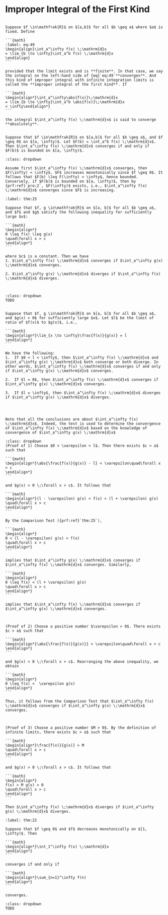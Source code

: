 # Improper Integral of the First Kind

````{prf:definition}

Suppose $f \in\mathfrak{R}$ on $[a,b]$ for all $b \geq a$ where $a$ is fixed. Define 

```{math}
:label: eq:49
\begin{align}\int_a^\infty f(x) \;\mathrm{d}x
= \lim_{b \to \infty}\int_a^b f(x) \;\mathrm{d}x
\end{align}
```

provided that the limit exists and is **finite**. In that case, we say the integral on the left-hand side of {eq}`eq:49`**converges**. And this kind of improper integral with infinite integration limits is called the **improper integral of the first kind**. If 

```{math}
\begin{align*}\int_a^\infty\abs{f(x)}\;\mathrm{d}x
= \lim_{b \to \infty}\int_a^b \abs{f(x)}\;\mathrm{d}x
< \infty\end{align*}
```

the integral $\int_a^\infty f(x) \;\mathrm{d}x$ is said to converge **absolutely**.

````

````{prf:theorem}

Suppose that $f \in\mathfrak{R}$ on $[a,b]$ for all $b \geq a$, and $f \geq 0$ on $[a, \infty)$. Let $F(b) = \int_a^b f(x) \;\mathrm{d}x$. Then $\int_a^\infty f(x) \;\mathrm{d}x$ converges if and only if $F(b)$ is bounded on $[a, \infty)$.

````

````{prf:proof}
:class: dropdown

Assume first $\int_a^\infty f(x) \;\mathrm{d}x$ converges, then $F(\infty) < \infty$. $F$ increases monotonically since $f \geq 0$. It follows that $F(b) \leq F(\infty) < \infty$, hence bounded. Conversely, if $F(b)$ is bounded on $[a, \infty)$, then by {prf:ref}`pro:2`, $F(\infty)$ exists, i.e., $\int_a^\infty f(x) \;\mathrm{d}x$ converges since $F$ is increasing.

````

````{prf:theorem} Comparison Test
:label: thm:25

Suppose that $f, g \in\mathfrak{R}$ on $[a, b]$ for all $b \geq a$, and $f$ and $g$ satisfy the following inequality for sufficiently large $x$:

```{math}
\begin{align*}
0 \leq f(x) \leq g(x)
\quad\forall x > c
\end{align*}
```

where $c$ is a constant. Then we have 
1. $\int_a^\infty f(x) \;\mathrm{d}x$ converges if $\int_a^\infty g(x) \;\mathrm{d}x$ converges.

2. $\int_a^\infty g(x) \;\mathrm{d}x$ diverges if $\int_a^\infty f(x) \;\mathrm{d}x$ diverges.



````

````{prf:proof}
:class: dropdown
TODO
````

````{prf:theorem} Ratio Test

Suppose that $f, g \in\mathfrak{R}$ on $[a, b]$ for all $b \geq a$, and $g(x) > 0$ for sufficiently large $x$. Let $l$ be the limit of ratio of $f(x)$ to $g(x)$, i.e., 

```{math}
\begin{align*}\lim_{x \to \infty}\frac{f(x)}{g(x)} = l
\end{align*}
```

We have the following:
1.  If $0 < l < \infty$, then $\int_a^\infty f(x) \;\mathrm{d}x$ and $\int_a^\infty g(x) \;\mathrm{d}x$ both converge or both diverge. In other words, $\int_a^\infty f(x) \;\mathrm{d}x$ converges if and only if $\int_a^\infty g(x) \;\mathrm{d}x$ converges.

2.  If $l = 0$, then $\int_a^\infty f(x) \;\mathrm{d}x$ converges if $\int_a^\infty g(x) \;\mathrm{d}x$ converges.

3.  If $l = \infty$, then $\int_a^\infty f(x) \;\mathrm{d}x$ diverges if $\int_a^\infty g(x) \;\mathrm{d}x$ diverges.



````

````{prf:remark}

Note that all the conclusions are about $\int_a^\infty f(x) \;\mathrm{d}x$. Indeed, the test is used to determine the convergence of $\int_a^\infty f(x) \;\mathrm{d}x$ based on the knowledge of convergence of $\int_a^\infty g(x) \;\mathrm{d}x$
````

````{prf:proof}
:class: dropdown
(Proof of 1) Choose $0 < \varepsilon < l$. Then there exists $c > a$ such that 

```{math}
\begin{align*}\abs{\frac{f(x)}{g(x)} - l} < \varepsilon\quad\forall x > c
\end{align*}
```

and $g(x) > 0 \;\forall x > c$. It follows that 

```{math}
\begin{align*}(l - \varepsilon) g(x) < f(x) < (l + \varepsilon) g(x)
\quad\forall x > c
\end{align*}
```

By the Comparison Test ({prf:ref}`thm:25`), 

```{math}
\begin{align*}
0 < (l - \varepsilon) g(x) < f(x)
\quad\forall x > c
\end{align*}
```

implies that $\int_a^\infty g(x) \;\mathrm{d}x$ converges if $\int_a^\infty f(x) \;\mathrm{d}x$ converges. Similarly,

```{math}
\begin{align*}
0 \leq f(x) < (l + \varepsilon) g(x)
\quad\forall x > c
\end{align*}
```

implies that $\int_a^\infty f(x) \;\mathrm{d}x$ converges if $\int_a^\infty g(x) \;\mathrm{d}x$ converges.



(Proof of 2) Choose a positive number $\varepsilon > 0$. There exists $c > a$ such that 

```{math}
\begin{align*}\abs{\frac{f(x)}{g(x)}} < \varepsilon\quad\forall x > c
\end{align*}
```

and $g(x) > 0 \;\forall x > c$. Rearranging the above inequality, we obtain

```{math}
\begin{align*}
0 \leq f(x) <  \varepsilon g(x)
\end{align*}
```

Thus, it follows from the Comparison Test that $\int_a^\infty f(x) \;\mathrm{d}x$ converges if $\int_a^\infty g(x) \;\mathrm{d}x$ converges. 



(Proof of 3) Choose a positive number $M > 0$. By the definition of infinite limits, there exists $c > a$ such that 

```{math}
\begin{align*}\frac{f(x)}{g(x)} > M
\quad\forall x > c
\end{align*}
```

and $g(x) > 0 \;\forall x > c$. It follows that 

```{math}
\begin{align*}
f(x) > M g(x) > 0
\quad\forall x > c
\end{align*}
```

Then $\int_a^\infty f(x) \;\mathrm{d}x$ diverges if $\int_a^\infty g(x) \;\mathrm{d}x$ diverges.

````

````{prf:theorem} Integral Test
:label: thm:22

Suppose that $f \geq 0$ and $f$ decreases monotonically on $[1, \infty)$. Then 

```{math}
\begin{align*}\int_1^\infty f(x) \;\mathrm{d}x
\end{align*}
```

converges if and only if 

```{math}
\begin{align*}\sum_{n=1}^\infty f(n)
\end{align*}
```

converges.

````

````{prf:proof}
:class: dropdown
TODO
````
